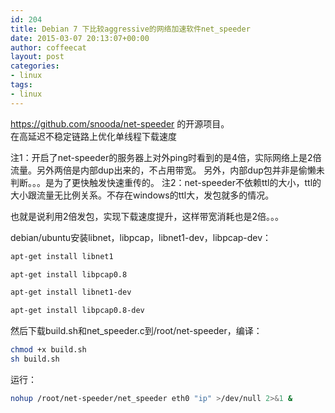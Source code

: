 ```yaml
---
id: 204
title: Debian 7 下比较aggressive的网络加速软件net_speeder
date: 2015-03-07 20:13:07+00:00
author: coffeecat
layout: post
categories:
- linux
tags:
- linux
---
```

https://github.com/snooda/net-speeder 的开源项目。  
在高延迟不稳定链路上优化单线程下载速度

注1：开启了net-speeder的服务器上对外ping时看到的是4倍，实际网络上是2倍流量。另外两倍是内部dup出来的，不占用带宽。 另外，内部dup包并非是偷懒未判断。。。是为了更快触发快速重传的。 注2：net-speeder不依赖ttl的大小，ttl的大小跟流量无比例关系。不存在windows的ttl大，发包就多的情况。

也就是说利用2倍发包，实现下载速度提升，这样带宽消耗也是2倍。。。

debian/ubuntu安装libnet，libpcap，libnet1-dev，libpcap-dev：

```sh
apt-get install libnet1

apt-get install libpcap0.8 

apt-get install libnet1-dev

apt-get install libpcap0.8-dev 
```

然后下载build.sh和net_speeder.c到/root/net-speeder，编译：

```sh
chmod +x build.sh
sh build.sh
```

运行：

```sh
nohup /root/net-speeder/net_speeder eth0 "ip" >/dev/null 2>&1 & 
```